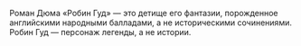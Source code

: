 <!--2015-12-07 22:23:28-->
Роман Дюма «Робин Гуд» — это детище его фантазии, порожденное английскими народными балладами, а не историческими сочинениями. Робин Гуд — персонаж легенды, а не истории.